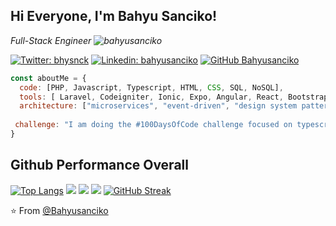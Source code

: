 <h2> Hi Everyone, I'm Bahyu Sanciko!</h2>
<p><em> Full-Stack Engineer <img src="https://komarev.com/ghpvc/?username=bahyusanciko&label=Profile%20views&color=0e75b6&style=flat" alt="bahyusanciko" />

</em></p>

[![Twitter: bhysnck](https://img.shields.io/twitter/follow/bhysnck?style=social)](https://twitter.com/bhysnck)
[![Linkedin: bahyusanciko](https://img.shields.io/badge/-bahyusanciko-blue?style=flat-square&logo=Linkedin&logoColor=white&link=https://www.linkedin.com/in/bahyu-sanciko/)](https://www.linkedin.com/in/bahyu-sanciko/)
[![GitHub Bahyusanciko](https://img.shields.io/github/followers/bahyusanciko?label=follow&style=social)](https://github.com/bahyusanciko)


```javascript
const aboutMe = {
  code: [PHP, Javascript, Typescript, HTML, CSS, SQL, NoSQL],
  tools: [ Laravel, Codeigniter, Ionic, Expo, Angular, React, Bootstrap, Tailwind],
  architecture: ["microservices", "event-driven", "design system pattern"],
  
 challenge: "I am doing the #100DaysOfCode challenge focused on typescript"
}
```
## Github Performance Overall
[![Top Langs](https://github-readme-stats.vercel.app/api/top-langs/?username=bahyusanciko&layout=compact&theme=vision-friendly-dark)](https://github.com/anuraghazra/github-readme-stats)
![](http://github-profile-summary-cards.vercel.app/api/cards/stats?username=bahyusanciko&theme=tokyonight) 
![](http://github-profile-summary-cards.vercel.app/api/cards/profile-details?username=bahyusanciko&theme=tokyonight) 
![](http://github-profile-summary-cards.vercel.app/api/cards/most-commit-language?username=bahyusanciko&theme=tokyonight) 
[![GitHub Streak](https://github-readme-streak-stats.herokuapp.com?user=bahyusanciko&theme=tokyonight&date_format=M%20j%5B%2C%20Y%5D)](https://git.io/streak-stats)

⭐️ From [@Bahyusanciko](https://github.com/bahyusanciko)
